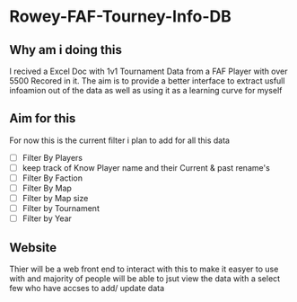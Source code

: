 # Rowey-FAF-Tourney-Info-DB

## Why am i doing this
I recived a Excel Doc with 1v1 Tournament Data from a FAF Player with over 5500 Recored in it.
The aim is to provide a better interface to extract usfull infoamion out of the data as well as using it as a learning curve for myself

## Aim for this
For now this is the current filter i plan to add for all this data
 - [ ] Filter By Players
 - [ ] keep track of Know Player name and their Current & past rename's
 - [ ] Filter By Faction
 - [ ] Filter By Map
 - [ ] Filter by Map size
 - [ ] Filter by Tournament
 - [ ] Filter by Year

## Website
Thier will be a web front end to interact with this to make it easyer to use with and majority of people will be able to jsut view the data with a select few who have accses to add/ update data
